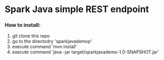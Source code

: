 <h1> Spark Java simple REST endpoint</h1>

<h3>How to install:</h3>
<ol>
<li>git clone this repo</li>
<li>go to the directodry 'sparkjavademop'</li>
<li>execute command 'mvn install'</li>
<li>execute command 'java -jar target/sparkjavademo-1.0-SNAPSHOT.jar'
</ol>
